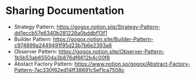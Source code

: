 # Sharing Documentation

* Strategy Pattern: https://gogox.notion.site/Strategy-Pattern-dd1eccb57e6340b281228a0bddbf13f1
* Builder Pattern: https://gogox.notion.site/Builder-Pattern-c974899a2449491f95d23b7b6e2393a6
* Observer Pattern: https://gogox.notion.site/Observer-Pattern-1b5b53ab65504a3b876df6612b4c00f8
* Abstact Factory Pattern: https://www.notion.so/gogox/Abstract-Factory-Pattern-7ac330f62ed14ff38691c5ef1ca7508c
